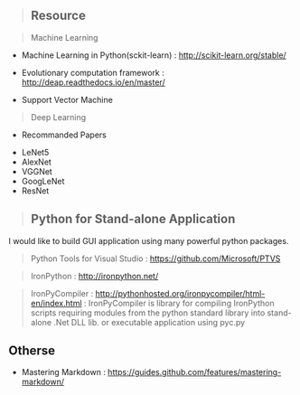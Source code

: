 > ## Resource

> Machine Learning

* Machine Learning in Python(sckit-learn) : http://scikit-learn.org/stable/
* Evolutionary computation framework : http://deap.readthedocs.io/en/master/

* Support Vector Machine

> Deep Learning

* Recommanded Papers
 - LeNet5
 - AlexNet
 - VGGNet
 - GoogLeNet
 - ResNet


> ## Python for Stand-alone Application
I would like to build GUI application using many powerful python packages.
> Python Tools for Visual Studio : https://github.com/Microsoft/PTVS

> IronPython : http://ironpython.net/

> IronPyCompiler : http://pythonhosted.org/ironpycompiler/html-en/index.html
 : IronPyCompiler is library for compiling IronPython scripts requiring modules from the python standard library into stand-alone .Net DLL lib. or executable application using pyc.py


## Otherse
* Mastering Markdown : https://guides.github.com/features/mastering-markdown/
